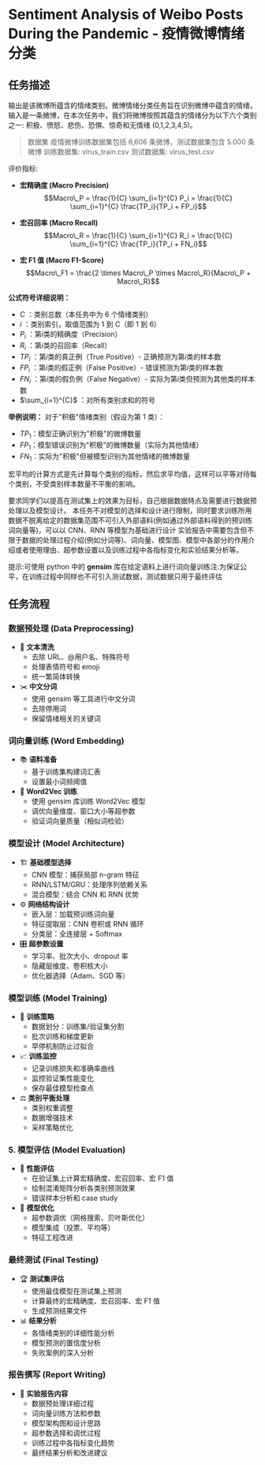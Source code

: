 # Sentiment Analysis of Weibo Posts During the Pandemic - 疫情微博情绪分类

## 任务描述

输出是该微博所蕴含的情绪类别。微博情绪分类任务旨在识别微博中蕴含的情绪，输入是一条微博，在本次任务中，我们将微博按照其蕴含的情绪分为以下六个类别之一: 积极、愤怒、悲伤、恐惧、惊奇和无情绪 (0,1,2,3,4,5)。

> 数据集
> 疫情微博训练数据集包括 6,606 条微博，测试数据集包含 5.000 条微博
> 训练数据集: virus_train.csv
> 测试数据集: virus_test.csv

评价指标:

- **宏精确度 (Macro Precision)**
  $$Macro\_P = \frac{1}{C} \sum_{i=1}^{C} P_i = \frac{1}{C} \sum_{i=1}^{C} \frac{TP_i}{TP_i + FP_i}$$

- **宏召回率 (Macro Recall)**
  $$Macro\_R = \frac{1}{C} \sum_{i=1}^{C} R_i = \frac{1}{C} \sum_{i=1}^{C} \frac{TP_i}{TP_i + FN_i}$$

- **宏 F1 值 (Macro F1-Score)**
  $$Macro\_F1 = \frac{2 \times Macro\_P \times Macro\_R}{Macro\_P + Macro\_R}$$

**公式符号详细说明：**

- $C$ ：类别总数（本任务中为 6 个情绪类别）
- $i$ ：类别索引，取值范围为 1 到 C（即 1 到 6）
- $P_i$ ：第$i$类的精确度（Precision）
- $R_i$ ：第$i$类的召回率（Recall）
- $TP_i$ ：第$i$类的真正例（True Positive）- 正确预测为第$i$类的样本数
- $FP_i$ ：第$i$类的假正例（False Positive）- 错误预测为第$i$类的样本数
- $FN_i$ ：第$i$类的假负例（False Negative）- 实际为第$i$类但预测为其他类的样本数
- $\sum_{i=1}^{C}$ ：对所有类别求和的符号

**举例说明：**
对于"积极"情绪类别（假设为第 1 类）：

- $TP_1$：模型正确识别为"积极"的微博数量
- $FP_1$：模型错误识别为"积极"的微博数量（实际为其他情绪）
- $FN_1$：实际为"积极"但被模型识别为其他情绪的微博数量

宏平均的计算方式是先计算每个类别的指标，然后求平均值，这样可以平等对待每个类别，不受类别样本数量不平衡的影响。

要求同学们以提高在测试集上的效果为目标，自己根据数据特点及需要进行数据预处理以及模型设计。
本任务不对模型的选择和设计进行限制，同时要求训练所用数据不脱离给定的数据集范围不可引入外部语料(例如通过外部语料得到的预训练词向量等)，可以以 CNN、RNN 等模型为基础进行设计
实验报告中需要包含但不限于数据的处理过程介绍(例如分词等)、词向量、模型图、模型中各部分的作用介绍或者使用理由、超参数设置以及训练过程中各指标变化和实验结果分析等。

提示:可使用 python 中的 **gensim** 库在给定语料上进行词向量训练注:为保证公平，在训练过程中同样也不可引入测试数据，测试数据只用于最终评估

## 任务流程

### 数据预处理 (Data Preprocessing)

- 🧹 **文本清洗**
  - 去除 URL、@用户名、特殊符号
  - 处理表情符号和 emoji
  - 统一繁简体转换
- ✂️ **中文分词**
  - 使用 gensim 等工具进行中文分词
  - 去除停用词
  - 保留情绪相关的关键词

### 词向量训练 (Word Embedding)

- 📚 **语料准备**
  - 基于训练集构建词汇表
  - 设置最小词频阈值
- 🎯 **Word2Vec 训练**
  - 使用 gensim 库训练 Word2Vec 模型
  - 调优向量维度、窗口大小等超参数
  - 验证词向量质量（相似词检验）

### 模型设计 (Model Architecture)

- 🏗️ **基础模型选择**
  - CNN 模型：捕获局部 n-gram 特征
  - RNN/LSTM/GRU：处理序列依赖关系
  - 混合模型：结合 CNN 和 RNN 优势
- ⚙️ **网络结构设计**
  - 嵌入层：加载预训练词向量
  - 特征提取层：CNN 卷积或 RNN 循环
  - 分类层：全连接层 + Softmax
- 🎛️ **超参数设置**
  - 学习率、批次大小、dropout 率
  - 隐藏层维度、卷积核大小
  - 优化器选择（Adam、SGD 等）

### 模型训练 (Model Training)

- 🔄 **训练策略**
  - 数据划分：训练集/验证集分割
  - 批次训练和梯度更新
  - 早停机制防止过拟合
- 📈 **训练监控**
  - 记录训练损失和准确率曲线
  - 监控验证集性能变化
  - 保存最佳模型检查点
- ⚖️ **类别平衡处理**
  - 类别权重调整
  - 数据增强技术
  - 采样策略优化

### 5. 模型评估 (Model Evaluation)

- 🎯 **性能评估**
  - 在验证集上计算宏精确度、宏召回率、宏 F1 值
  - 绘制混淆矩阵分析各类别预测效果
  - 错误样本分析和 case study
- 🔧 **模型优化**
  - 超参数调优（网格搜索、贝叶斯优化）
  - 模型集成（投票、平均等）
  - 特征工程改进

### 最终测试 (Final Testing)

- 🏆 **测试集评估**
  - 使用最佳模型在测试集上预测
  - 计算最终的宏精确度、宏召回率、宏 F1 值
  - 生成预测结果文件
- 📊 **结果分析**
  - 各情绪类别的详细性能分析
  - 模型预测的置信度分析
  - 失败案例的深入分析

### 报告撰写 (Report Writing)

- 📝 **实验报告内容**
  - 数据预处理详细过程
  - 词向量训练方法和参数
  - 模型架构图和设计思路
  - 超参数选择和调优过程
  - 训练过程中各指标变化趋势
  - 最终结果分析和改进建议

